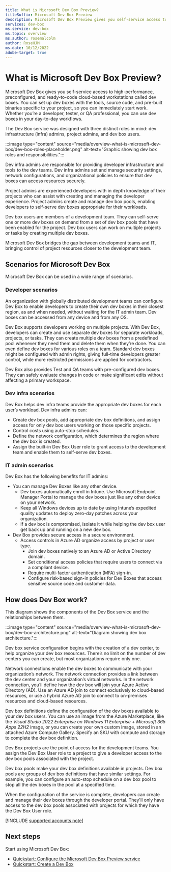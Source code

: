 ```yaml
---
title: What is Microsoft Dev Box Preview?
titleSuffix: Microsoft Dev Box Preview
description: Microsoft Dev Box Preview gives you self-service access to high-performance, preconfigured, and ready-to-code cloud-based workstations.
services: dev-box
ms.service: dev-box
ms.topic: overview
ms.author: rosemalcolm
author: RoseHJM
ms.date: 10/12/2022
adobe-target: true
---
```


# What is Microsoft Dev Box Preview?

Microsoft Dev Box gives you self-service access to high-performance, preconfigured, and ready-to-code cloud-based workstations called dev boxes. You can set up dev boxes with the tools, source code, and pre-built binaries specific to your project, so you can immediately start work. Whether you’re a developer, tester, or QA professional, you can use dev boxes in your day-to-day workflows. 

The Dev Box service was designed with three distinct roles in mind: dev infrastructure (infra) admins, project admins, and dev box users. 

:::image type="content" source="media/overview-what-is-microsoft-dev-box/dev-box-roles-placeholder.png" alt-text="Graphic showing dev box roles and responsibilities.":::

Dev infra admins are responsible for providing developer infrastructure and tools to the dev teams. Dev infra admins set and manage security settings, network configurations, and organizational policies to ensure that dev boxes can access resources securely. 

Project admins are experienced developers with in depth knowledge of their projects who can assist with creating and managing the developer experience. Project admins create and manage dev box pools, enabling developers to self-serve dev boxes appropriate for their workloads. 

Dev box users are members of a development team. They can self-serve one or more dev boxes on demand from a set of dev box pools that have been enabled for the project. Dev box users can work on multiple projects or tasks by creating multiple dev boxes.  

Microsoft Dev Box bridges the gap between development teams and IT, bringing control of project resources closer to the development team. 

## Scenarios for Microsoft Dev Box

Microsoft Dev Box can be used in a wide range of scenarios. 
### Developer scenarios
An organization with  globally distributed development teams can configure Dev Box to enable developers to create their own dev boxes in their closest region, as and when needed, without waiting for the IT admin team. Dev boxes can be accessed from any device and from any OS.

Dev Box supports developers working on multiple projects. With Dev Box, developers can create and use separate dev boxes for separate workloads, projects, or tasks. They can create multiple dev boxes from a predefined pool whenever they need them and delete them when they’re done. You can even define dev boxes for various roles on a team. Standard dev boxes might be configured with admin rights, giving full-time developers greater control, while more restricted permissions are applied for contractors.

Dev Box also provides Test and QA teams with pre-configured dev boxes. They can safely evaluate changes in code or make significant edits without affecting a primary workspace.

### Dev infra scenarios
Dev Box helps dev infra teams provide the appropriate dev boxes for each user’s workload. Dev infra admins can:
- Create dev box pools, add appropriate dev box definitions, and assign access for only dev box users working on those specific projects.
- Control costs using auto-stop schedules.
- Define the network configuration, which determines the region where the dev box is created.
- Assign the built-in Dev Box User role to grant access to the development team and enable them to self-serve dev boxes.
### IT admin scenarios
Dev Box has the following benefits for IT admins: 
- You can manage Dev Boxes like any other device.
    - Dev boxes automatically enroll in Intune. Use Microsoft Endpoint Manager Portal to manage the dev boxes just like any other device on your network.
    - Keep all Windows devices up to date by using Intune’s expedited quality updates to deploy zero-day patches across your organization.
    - If a dev box is compromised, isolate it while helping the dev box user get back up and running on a new dev box.
- Dev Box provides secure access in a secure environment.
    - Access controls in Azure AD organize access by project or user type. 
        - Join dev boxes natively to an Azure AD or Active Directory domain.
        - Set conditional access policies that require users to connect via a compliant device.
        - Require multi-factor authentication (MFA) sign-in.
        - Configure risk-based sign-in policies for Dev Boxes that access sensitive source code and customer data.

## How does Dev Box work?

This diagram shows the components of the Dev Box service and the relationships between them.

:::image type="content" source="media/overview-what-is-microsoft-dev-box/dev-box-architecture.png" alt-text="Diagram showing dev box architecture.":::

Dev box service configuration begins with the creation of a dev center, to help organize your dev box resources. There’s no limit on the number of dev centers you can create, but most organizations require only one.

Network connections enable the dev boxes to communicate with your organization’s network. The network connection provides a link between the dev center and your organization’s virtual networks. In the network connection, you’ll define how the dev box will join your Azure Active Directory (AD). Use an Azure AD join to connect exclusively to cloud-based resources, or use a hybrid Azure AD join to connect to on-premises resources and cloud-based resources.

Dev box definitions define the configuration of the dev boxes available to your dev box users. You can use an image from the Azure Marketplace, like the *Visual Studio 2022 Enterprise on Windows 11 Enterprise + Microsoft 365 Apps 22H2* image, or you can create your own custom image, stored in an attached Azure Compute Gallery. Specify an SKU with compute and storage to complete the dev box definition.

Dev Box projects are the point of access for the development teams. You assign the Dev Box User role to a project to give a developer access to the dev box pools associated with the project. 

Dev box pools make your dev box definitions available in projects. Dev box pools are groups of dev box definitions that have similar settings. For example, you can configure an auto-stop schedule on a dev box pool to stop all the dev boxes in the pool at a specified time.

When the configuration of the service is complete, developers can create and manage their dev boxes through the developer portal. They'll only have access to the dev box pools associated with projects for which they have the Dev Box User role. 

[!INCLUDE [supported accounts note](./includes/note-supported-accounts.md)]
## Next steps

Start using Microsoft Dev Box:
- [Quickstart: Configure the Microsoft Dev Box Preview service](./quickstart-configure-dev-box-service.md)
- [Quickstart: Create a Dev Box](./quickstart-create-dev-box.md)
